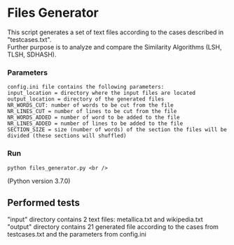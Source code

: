 # Files Generator
This script generates a set of text files according to the cases described in "testcases.txt". <br /> Further purpose is to analyze and compare the Similarity Algorithms (LSH, TLSH, SDHASH).


### Parameters
```
config.ini file contains the following parameters:
input_location = directory where the input files are located
output_location = directory of the generated files
NR_WORDS_CUT: number of words to be cut from the file
NR_LINES_CUT = number of lines to be cut from the file
NR_WORDS_ADDED = number of word to be added to the file
NR_LINES_ADDED = number of lines to be added to the file
SECTION_SIZE = size (number of words) of the section the files will be divided (these sections will shuffled)
```

### Run
```
python files_generator.py <br />
```
(Python version 3.7.0)

## Performed tests

"input" directory contains 2 text files: metallica.txt and wikipedia.txt <br />
"output" directory contains 21 generated file according to the cases from testcases.txt and the parameters from config.ini

